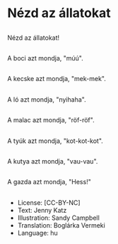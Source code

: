 # Nézd az állatokat

##
Nézd az állatokat!

##
A boci azt mondja, "múú".

##
A kecske azt mondja, "mek-mek".

##
A ló azt mondja, "nyihaha".

##
A malac azt mondja, "röf-röf".

##
A tyúk azt mondja, "kot-kot-kot".

##
A kutya azt mondja, "vau-vau".

##
A gazda azt mondja, "Hess!"

##
* License: [CC-BY-NC]
* Text: Jenny Katz
* Illustration: Sandy Campbell
* Translation: Boglárka Vermeki
* Language: hu
